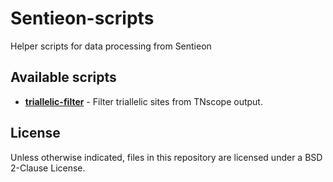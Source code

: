 # Sentieon-scripts
Helper scripts for data processing from Sentieon

## Available scripts
- [**triallelic-filter**](/triallelic_filter) - Filter triallelic sites from TNscope output.

## License
Unless otherwise indicated, files in this repository are licensed under a BSD 2-Clause License.
